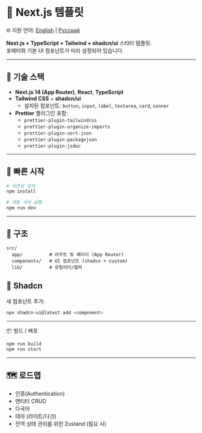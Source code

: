# 🚀 Next.js 템플릿

🌐 지원 언어: [English](./README.md) | [Русский](./README.ru.md)

**Next.js + TypeScript + Tailwind + shadcn/ui** 스타터 템플릿.  
포매터와 기본 UI 컴포넌트가 미리 설정되어 있습니다.

---

## 🔧 기술 스택

- **Next.js 14 (App Router)**, **React**, **TypeScript**
- **Tailwind CSS** + **shadcn/ui**
  - 설치된 컴포넌트: `button`, `input`, `label`, `textarea`, `card`, `sonner`
- **Prettier** 플러그인 포함:
  - `prettier-plugin-tailwindcss`
  - `prettier-plugin-organize-imports`
  - `prettier-plugin-sort-json`
  - `prettier-plugin-packagejson`
  - `prettier-plugin-jsdoc`

---

## 🚀 빠른 시작

```bash
# 의존성 설치
npm install

# 개발 서버 실행
npm run dev
```

---

## 📂 구조

```
src/
  app/          # 라우트 및 페이지 (App Router)
  components/   # UI 컴포넌트 (shadcn + custom)
  lib/          # 유틸리티/헬퍼
```

## 🎨 Shadcn

새 컴포넌트 추가:

```bash
npx shadcn-ui@latest add <component>
```

---

📦 빌드 / 배포

```bash
npm run build
npm run start
```

---

## 🗺️ 로드맵

- 인증(Authentication)
- 엔티티 CRUD
- 다국어
- 테마 (라이트/다크)
- 전역 상태 관리를 위한 Zustand (필요 시)
